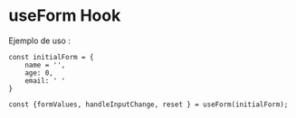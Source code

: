 # useForm Hook

Ejemplo de uso :
```
const initialForm = {
	name = '',
	age: 0,
	email: ' '
}

const {formValues, handleInputChange, reset } = useForm(initialForm); 

```